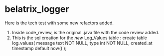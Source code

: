 # belatrix_logger

Here is the tech test with some new refactors added.

1) Inside code_review, is the original .java file with the code review added.
2) This is the sql creation for the *new* Log_Values table : 
    create table log_values(
      message text NOT NULL,
      type int NOT NULL,
      created_at timestamp default now()
    );
